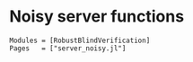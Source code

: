 # Noisy server functions

```@autodocs
Modules = [RobustBlindVerification]
Pages   = ["server_noisy.jl"]
```
